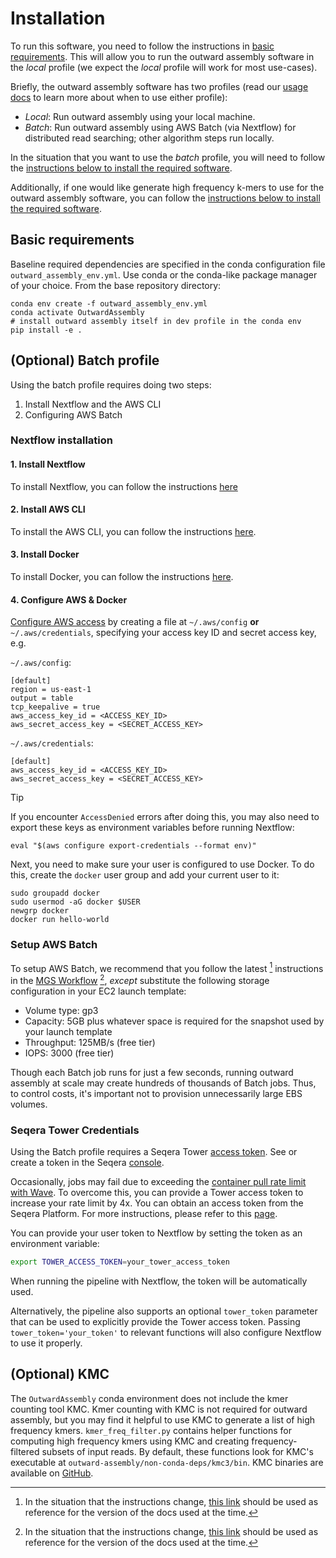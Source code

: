 # Installation

To run this software, you need to follow the instructions in [basic requirements](#basic-requirements). This will allow you to run the outward assembly software in the *local* profile (we expect the *local* profile will work for most use-cases).

Briefly, the outward assembly software has two profiles (read our [usage docs](./usage.md#profiles) to learn more about when to use either profile):
* *Local*: Run outward assembly using your local machine.
* *Batch*: Run outward assembly using AWS Batch (via Nextflow) for distributed read searching; other algorithm steps run locally.

In the situation that you want to use the *batch* profile, you will need to follow the [instructions below to install the required software](#optional-batch-profile).

Additionally, if one would like generate high frequency k-mers to use for the outward assembly software, you can follow the [instructions below to install the required software](#optional-kmc).

## Basic requirements

Baseline required dependencies are specified in the conda configuration file `outward_assembly_env.yml`. Use conda or the conda-like package manager of your choice. From the base repository directory: 

```
conda env create -f outward_assembly_env.yml
conda activate OutwardAssembly
# install outward assembly itself in dev profile in the conda env
pip install -e .
```

## (Optional) Batch profile

Using the batch profile requires doing two steps:

1. Install Nextflow and the AWS CLI
2. Configuring AWS Batch

### Nextflow installation

#### 1. Install Nextflow 
To install Nextflow, you can follow the instructions [here](https://www.nextflow.io/docs/latest/getstarted.html)

#### 2. Install AWS CLI
To install the AWS CLI, you can follow the instructions [here](https://docs.aws.amazon.com/cli/latest/userguide/getting-started-install.html).

#### 3. Install Docker
To install Docker, you can follow the instructions [here](https://docs.docker.com/engine/install/).

#### 4. Configure AWS & Docker

[Configure AWS access](https://www.nextflow.io/docs/latest/aws.html) by creating a file at `~/.aws/config` **or** `~/.aws/credentials`, specifying your access key ID and secret access key, e.g.

`~/.aws/config`:
```
[default]
region = us-east-1
output = table
tcp_keepalive = true
aws_access_key_id = <ACCESS_KEY_ID>
aws_secret_access_key = <SECRET_ACCESS_KEY>
```

`~/.aws/credentials`:
```
[default]
aws_access_key_id = <ACCESS_KEY_ID>
aws_secret_access_key = <SECRET_ACCESS_KEY>
```

> [!TIP]
> If you encounter `AccessDenied` errors after doing this, you may also need to export these keys as environment variables before running Nextflow:
>
> ```
> eval "$(aws configure export-credentials --format env)"
> ```

Next, you need to make sure your user is configured to use Docker. To do this, create the `docker` user group and add your current user to it:

```
sudo groupadd docker
sudo usermod -aG docker $USER
newgrp docker
docker run hello-world
```

### Setup AWS Batch

To setup AWS Batch, we recommend that you follow the latest [^1] instructions in the [MGS Workflow](https://github.com/naobservatory/mgs-workflow/blob/master/docs/batch.md) [^1], _except_ substitute the following storage configuration in your EC2 launch template:
* Volume type: gp3
* Capacity: 5GB plus whatever space is required for the snapshot used by your launch template
* Throughput: 125MB/s (free tier)
* IOPS: 3000 (free tier)

Though each Batch job runs for just a few seconds, running outward assembly at scale may create hundreds of thousands of Batch jobs. Thus, to control costs, it's important not to provision unnecessarily large EBS volumes. 

[^1]: In the situation that the instructions change, [this link](https://github.com/naobservatory/mgs-workflow/blob/9fe05a5ca9ce7cbc886927788f22c71ff9f26443/docs/batch.md) should be used as reference for the version of the docs used at the time.

### Seqera Tower Credentials
Using the Batch profile requires a Seqera Tower [access token](https://docs.seqera.io/platform-cloud/api/overview). See or create a token in the Seqera [console](https://cloud.seqera.io/tokens).

Occasionally, jobs may fail due to exceeding the [container pull rate limit with Wave](https://docs.seqera.io/wave/api).  To overcome this, you can provide a Tower access token to increase your rate limit by 4x. You can obtain an access token from the Seqera Platform. For more instructions, please refer to this [page](https://github.com/naobservatory/mgs-workflow/blob/master/docs/troubleshooting.md#api-container-errors).

You can provide your user token to Nextflow by setting the token as an environment variable:

```bash
export TOWER_ACCESS_TOKEN=your_tower_access_token
```
When running the pipeline with Nextflow, the token will be automatically used.

Alternatively, the pipeline also supports an optional `tower_token` parameter that can be used to explicitly provide the Tower access token. Passing `tower_token='your_token'` to relevant functions will also configure Nextflow to use it properly.

## (Optional) KMC

The `OutwardAssembly` conda environment does not include the kmer counting tool KMC. Kmer counting with KMC is not required for outward assembly, but you may find it helpful to use KMC to generate a list of high frequency kmers. `kmer_freq_filter.py` contains helper functions for computing high frequency kmers using KMC and creating frequency-filtered subsets of input reads. By default, these functions look for KMC's executable at `outward-assembly/non-conda-deps/kmc3/bin`. KMC binaries are available on [GitHub](https://github.com/refresh-bio/KMC/releases). 
